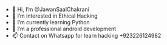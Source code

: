 - 👋 Hi, I’m @JawanSaalChakrani
- 👀 I’m interested in Ethical Hacking
- 🌱 I’m currently learning Python
- 💞️ I’m a professional android development
- 📫 Contact on Whatsapp for learn hacking +923226124982

<!---
JawanSaalChakrani/JawanSaalChakrani is a ✨ special ✨ repository because its `README.md` (this file) appears on your GitHub profile.
You can click the Preview link to take a look at your changes.
--->
